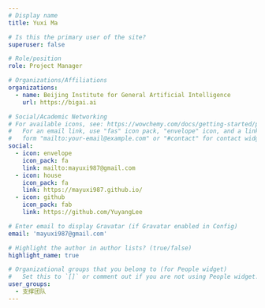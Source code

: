 ```yaml
---
# Display name
title: Yuxi Ma

# Is this the primary user of the site?
superuser: false

# Role/position
role: Project Manager

# Organizations/Affiliations
organizations:
  - name: Beijing Institute for General Artificial Intelligence
    url: https://bigai.ai

# Social/Academic Networking
# For available icons, see: https://wowchemy.com/docs/getting-started/page-builder/#icons
#   For an email link, use "fas" icon pack, "envelope" icon, and a link in the
#   form "mailto:your-email@example.com" or "#contact" for contact widget.
social:
  - icon: envelope
    icon_pack: fa
    link: mailto:mayuxi987@gmail.com
  - icon: house
    icon_pack: fa
    link: https://mayuxi987.github.io/
  - icon: github
    icon_pack: fab
    link: https://github.com/YuyangLee

# Enter email to display Gravatar (if Gravatar enabled in Config)
email: 'mayuxi987@gmail.com'

# Highlight the author in author lists? (true/false)
highlight_name: true

# Organizational groups that you belong to (for People widget)
#   Set this to `[]` or comment out if you are not using People widget.
user_groups:
  - 支撑团队
---
```

